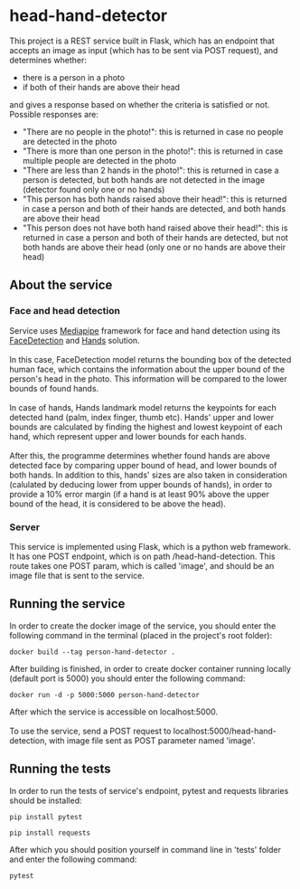 # head-hand-detector
This project is a REST service built in Flask, which has an endpoint that accepts an image as input (which has to be sent via POST request), and determines whether:
- there is a person in a photo
- if both of their hands are above their head

and gives a response based on whether the criteria is satisfied or not. Possible responses are:
- "There are no people in the photo!": this is returned in case no people are detected in the photo
- "There is more than one person in the photo!": this is returned in case multiple people are detected in the photo
- "There are less than 2 hands in the photo!": this is returned in case a person is detected, but both hands are not detected in the image (detector found only one or no hands)
- "This person has both hands raised above their head!": this is returned in case a person and both of their hands are detected, and both hands are above their head
- "This person does not have both hand raised above their head!": this is returned in case a person and both of their hands are detected, but not both hands are above their head (only one or no hands are above their head)

## About the service
### Face and head detection
Service uses [Mediapipe](https://google.github.io/mediapipe/) framework for face and hand detection using its [FaceDetection](https://google.github.io/mediapipe/solutions/face_detection.html) and [Hands](https://google.github.io/mediapipe/solutions/hands.html) solution.
<br><br>
In this case, FaceDetection model returns the bounding box of the detected human face, which contains the information about the upper bound of the person's head in the photo. This information will be compared to the lower bounds of found hands.
<br><br>
In case of hands, Hands landmark model returns the keypoints for each detected hand (palm, index finger, thumb etc). Hands' upper and lower bounds are calculated by finding the highest and lowest keypoint of each hand, which represent upper and lower bounds for each hands.
<br><br>
After this, the programme determines whether found hands are above detected face by comparing upper bound of head, and lower bounds of both hands. In addition to this, hands' sizes are also taken in consideration (calulated by deducing lower from upper bounds of hands), in order to provide a 10% error margin (if a hand is at least 90% above the upper bound of the head, it is considered to be above the head).

### Server
This service is implemented using Flask, which is a python web framework. It has one POST endpoint, which is on path /head-hand-detection. This route takes one POST param, which is called 'image', and should be an image file that is sent to the service.

## Running the service
In order to create the docker image of the service, you should enter the following command in the terminal (placed in the project's root folder):
```console
docker build --tag person-hand-detector .
``` 
After building is finished, in order to create docker container running locally (default port is 5000) you should enter the following command:
```console
docker run -d -p 5000:5000 person-hand-detector
``` 
After which the service is accessible on localhost:5000.
<br><br>
To use the service, send a POST request to localhost:5000/head-hand-detection, with image file sent as POST parameter named 'image'.

## Running the tests
In order to run the tests of service's endpoint, pytest and requests libraries should be installed:
```console
pip install pytest
``` 
```console
pip install requests
``` 
After which you should position yourself in command line in 'tests' folder and enter the following command:
```console
pytest
``` 
